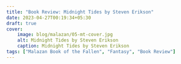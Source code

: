 ```yaml
---
title: "Book Review: Midnight Tides by Steven Erikson"
date: 2023-04-27T00:19:34+05:30
draft: true
cover: 
    image: blog/malazan/05-mt-cover.jpg
    alt: Midnight Tides by Steven Erikson
    caption: Midnight Tides by Steven Erikson
tags: ["Malazan Book of the Fallen", "Fantasy", "Book Review"]
---
```


